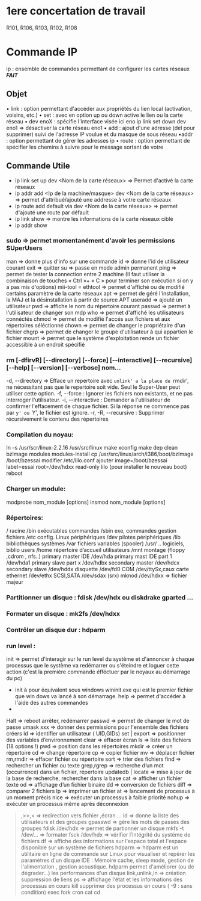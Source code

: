 # 1ere concertation de travail

R101, R106, R103, R102, R108


# Commande IP
ip : ensemble de commandes permettant de configurer les cartes réseaux ***FAIT***

## Objet
• link : option permettant d'accéder aux propriétés du lien local (activation, voisins, etc.)
• set : avec en option up ou down active le lien ou la carte réseau
• dev enoX : spécifie l'interface visée ici eno
ip link set down dev eno1 => désactiver la carte réseau eno1
• add : ajout d'une adresse (del pour supprimer) suivi de l'adresse IP voulue et du masque de
sous réseau
•addr : option permettant de gérer les adresses ip
• route : option permettant de spécifier les chemins à suivre pour le message sortant de votre

## Commande Utile
- ip link set up dev <Nom de la carte réseaux> => Permet d'activé la carte réseaux
- ip addr add <Ip de la machine/masque> dev <Nom de la carte réseaux> => permet d'attribué/ajouté une addresse à votre carte réseaux 
- ip route add default via <Ip de la machine> dev <Nom de la carte réseaux> => permet d'ajouté une route par défault
- ip link show <Nom De Votre Interface> => montre les informations de la carte réseaux ciblé
- ip addr show <Nom De Votre Interface>




### sudo => permet momentanément d'avoir les permissions SUperUsers
man => donne plus d'info sur une commande 
id => donne l'id de utilisateur courant
exit => quitter
su => passe en mode admin permanent
ping => permet de tester la connection entre 2 machine (Il faut
utiliser la combinaison de touches « Ctrl »+ « C » pour terminer son exécution si on y a pas mis d'options)
mii-tool = ethtool => permet d'affiché ou de modifié certains paramètre de la carte réseaux
apt => permet de géré l'installation, la MAJ et la désinstallation à partir de source APT
useradd => ajouté un utilisateur
pwd => affiche le nom du répertoire courant
passwd => permet à l'utilisateur de changer son mdp
who => permet d'affiché les utilisateurs connéctés
chmod => permet de modifié l'accés aux fichiers et aux répertoires séléctionné 
chown => permet de changer le propriétaire d'un fichier
chgrp => permet de changer le groupe d'utilisateur à qui appartien le fichier
mount => permet que le système d'exploitation rende un fichier accessible à un endroit spécifié

### rm [-dfirvR] [--directory] [--force] [--interactive] [--recursive] [--help] [--version] [--verbose] nom...
-d, --directory => Efface un repertoire avec `unlink' a la place de `rmdir', ne nécessitant pas que le repertoire soit vide. Seul le Super-User peut utiliser
cette option.
-f, --force : Ignorer les fichiers non existants, et ne pas interroger l'utilisateur.
-i, --interactive : Demander a l'utilisateur de confirmer l'effacement de chaque fichier. Si la réponse ne commence pas par `y' ou `Y', le fichier est
ignore.
-r, -R, --recursive : Supprimer récursivement le contenu des répertoires 

### Compilation du noyau:
ln –s /usr/scr/linux-2.2.16 /usr/src/linux
make xconfig
make dep clean bzImage modules modules-install
cp /usr/src/linux/arch/i386/boot/bzImage /boot/bzessai
modifier /etc/lilo.conf ajouter
image=/boot/bzessai
label=essai
root=/dev/hdxx
read-only
lilo (pour installer le nouveau boot)
reboot

### Charger un module:
modprobe nom_module [options]
insmod nom_module [options]

### Répertoires:
/ racine /bin exécutables commandes
/sbin exe, commandes gestion fichiers
/etc config. Linux périphériques
/dev pilotes périphériques /lib bibliothèques systèmes
/var fichiers variables (spooler) /usr/ .. logiciels, biblio users
/home répertoire d’accueil utilisateurs
/mnt montage (floppy ,cdrom , nfs..)
primary master IDE /dev/hda primary mast IDE part 1 /dev/hda1
primary slave part x /dev/hdbx secondary master /dev/hdcx
secondary slave /dev/hddx disquette /dev/fd0
COM /dev/ttySx,caux carte ethernet /dev/ethx
SCSI,SATA /dev/sdax (srx)
mknod /dev/hdxx => fichier majeur

### Partitionner un disque : fdisk /dev/hdx ou diskdrake gparted ...
### Formater un disque : mk2fs /dev/hdxx
### Contrôler un disque dur : hdparm

### run level :
init => permet d'interagir sur le run level du système et d'annoncer à chaque processus que le système va redémarrer ou s'éteindre et loguer cette action (c'est la première commande éfféctuer par le noyaux au démarrage du pc)
- init à pour équivalent sous windows wininit.exe qui est le premier fichier que win dows va lancé à son démarrage.
help => permet d'accéder à l'aide des autres commandes 
- 
Halt => reboot arrêter, redémarrer
passwd => permet de changer le mot de passe
umask xxx => donner des permissions pour l'ensemble des fichiers créers
id => identifier un utilisateur ( UID,GIDs)
set | export => positionner des variables d’environnement
clear => effacer écran
ls => liste des fichiers (18 options !)
pwd => position dans les répertoires
mkdir => créer un répertoire
cd => change répertoire
cp => copier fichier
mv => déplacer fichier
rm,rmdir => effacer fichier ou répertoire
sort => trier des fichiers
find => rechercher un fichier ou texte
grep,rgrep => recherche d’un mot (occurrence) dans un fichier, répertoire
updatedb | locate => mise à jour de la base de recherche, rechercher dans la base
cat => afficher un fichier texte
od => affichage d’un fichier binaire
dd => conversion de fichiers
diff => comparer 2 fichiers
lp => imprimer un fichier
at => lancement de processus à un moment précis
nice => exécuter un processus à faible priorité
nohup => exécuter un processus même après déconnexion
>,>>,< => redirection vers fichier ,écran …
id => donne la liste des utilisateurs et des groupes
gpasswd => gère les mots de passes des groupes
fdisk /dev/hdx => permet de partionner un disque
mkfs -t <fs> /dev/... => formater 
fsck /dev/hdx => vérifier l’intégrité du système de fichiers
df => affiche des informations sur l'espace total et l'espace disponible sur un système de fichiers
hdparm => hdparm est un utilitaire en ligne de commande sur Linux pour visualiser et repérer les paramètres d'un disque IDE : Mémoire cache, sleep mode, gestion de l'alimentation , gestion acoustique. hdparm permet d'améliorer (ou de dégrader...) les performances d'un disque
link,unlink,ln => création suppression de liens
ps => affichage l'état et les informations des processus en cours
kill supprimer des processus en cours ( -9 : sans condition)
exec
fork
cron
cat
cd